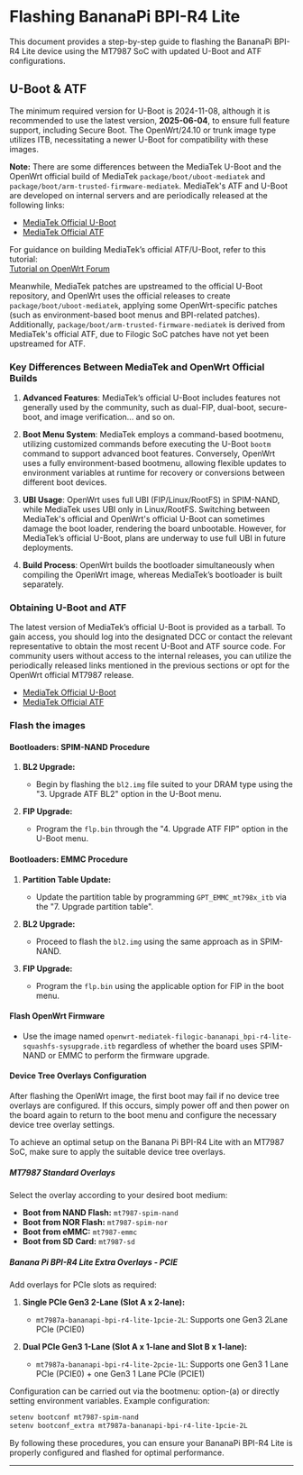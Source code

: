 Flashing BananaPi BPI-R4 Lite
======================================

This document provides a step-by-step guide to flashing the BananaPi BPI-R4 Lite device using the MT7987 SoC with updated U-Boot and ATF configurations.

U-Boot & ATF
------------

The minimum required version for U-Boot is 2024-11-08, although it is recommended to use the latest version, **2025-06-04**, to ensure full feature support, including Secure Boot. The OpenWrt/24.10 or trunk image type utilizes ITB, necessitating a newer U-Boot for compatibility with these images.

**Note:** There are some differences between the MediaTek U-Boot and the OpenWrt official build of MediaTek `package/boot/uboot-mediatek` and `package/boot/arm-trusted-firmware-mediatek`. MediaTek's ATF and U-Boot are developed on internal servers and are periodically released at the following links:

*   [MediaTek Official U-Boot](https://github.com/mtk-openwrt/u-boot)
*   [MediaTek Official ATF](https://github.com/mtk-openwrt/arm-trusted-firmware)

For guidance on building MediaTek’s official ATF/U-Boot, refer to this tutorial:  
[Tutorial on OpenWrt Forum](https://forum.openwrt.org/t/tutorial-build-customize-and-use-mediatek-open-source-u-boot-and-atf/134897)

Meanwhile, MediaTek patches are upstreamed to the official U-Boot repository, and OpenWrt uses the official releases to create `package/boot/uboot-mediatek`, applying some OpenWrt-specific patches (such as environment-based boot menus and BPI-related patches). Additionally, `package/boot/arm-trusted-firmware-mediatek` is derived from MediaTek's official ATF, due to Filogic SoC patches have not yet been upstreamed for ATF.

### Key Differences Between MediaTek and OpenWrt Official Builds

1.  **Advanced Features**: MediaTek’s official U-Boot includes features not generally used by the community, such as dual-FIP, dual-boot, secure-boot, and image verification... and so on.

2.  **Boot Menu System**: MediaTek employs a command-based bootmenu, utilizing customized commands before executing the U-Boot `bootm` command to support advanced boot features. Conversely, OpenWrt uses a fully environment-based bootmenu, allowing flexible updates to environment variables at runtime for recovery or conversions between different boot devices.

3.  **UBI Usage**: OpenWrt uses full UBI (FIP/Linux/RootFS) in SPIM-NAND, while MediaTek uses UBI only in Linux/RootFS. Switching between MediaTek's official and OpenWrt's official U-Boot can sometimes damage the boot loader, rendering the board unbootable. However, for MediaTek’s official U-Boot, plans are underway to use full UBI in future deployments.

4.  **Build Process**: OpenWrt builds the bootloader simultaneously when compiling the OpenWrt image, whereas MediaTek’s bootloader is built separately.


### Obtaining U-Boot and ATF

The latest version of MediaTek’s official U-Boot is provided as a tarball. To gain access, you should log into the designated DCC or contact the relevant representative to obtain the most recent U-Boot and ATF source code. For community users without access to the internal releases, you can utilize the periodically released links mentioned in the previous sections or opt for the OpenWrt official MT7987 release.

*   [MediaTek Official U-Boot](https://github.com/mtk-openwrt/u-boot)
*   [MediaTek Official ATF](https://github.com/mtk-openwrt/arm-trusted-firmware)

### Flash the images

#### Bootloaders: SPIM-NAND Procedure

1.  **BL2 Upgrade:**

    *   Begin by flashing the `bl2.img` file suited to your DRAM type using the "3. Upgrade ATF BL2" option in the U-Boot menu.
2.  **FIP Upgrade:**

    *   Program the `flp.bin` through the "4. Upgrade ATF FIP" option in the U-Boot menu.

#### Bootloaders: EMMC Procedure

1.  **Partition Table Update:**
    
    *   Update the partition table by programming `GPT_EMMC_mt798x_itb` via the "7. Upgrade partition table".
2.  **BL2 Upgrade:**

    *   Proceed to flash the `bl2.img` using the same approach as in SPIM-NAND.
3.  **FIP Upgrade:**

    *   Program the `flp.bin` using the applicable option for FIP in the boot menu.

#### Flash OpenWrt Firmware

*   Use the image named `openwrt-mediatek-filogic-bananapi_bpi-r4-lite-squashfs-sysupgrade.itb` regardless of whether the board uses SPIM-NAND or EMMC to perform the firmware upgrade.

#### Device Tree Overlays Configuration
After flashing the OpenWrt image, the first boot may fail if no device tree overlays are configured. If this occurs, simply power off and then power on the board again to return to the boot menu and configure the necessary device tree overlay settings.

To achieve an optimal setup on the Banana Pi BPI-R4 Lite with an MT7987 SoC, make sure to apply the suitable device tree overlays.

##### MT7987 Standard Overlays

Select the overlay according to your desired boot medium:

*   **Boot from NAND Flash:** `mt7987-spim-nand`
*   **Boot from NOR Flash:** `mt7987-spim-nor`
*   **Boot from eMMC:** `mt7987-emmc`
*   **Boot from SD Card:** `mt7987-sd`

##### Banana Pi BPI-R4 Lite Extra Overlays - PCIE

Add overlays for PCIe slots as required:

1.  **Single PCIe Gen3 2-Lane (Slot A x 2-lane):**

    *   `mt7987a-bananapi-bpi-r4-lite-1pcie-2L`: Supports one Gen3 2Lane PCIe (PCIE0)
2.  **Dual PCIe Gen3 1-Lane (Slot A x 1-lane and Slot B x 1-lane):**

    *   `mt7987a-bananapi-bpi-r4-lite-2pcie-1L`: Supports one Gen3 1 Lane PCIe (PCIE0) + one Gen3 1 Lane PCIe (PCIE1)

Configuration can be carried out via the bootmenu: option-(a) or directly setting environment variables.
Example configuration:

```bash
setenv bootconf mt7987-spim-nand
setenv bootconf_extra mt7987a-bananapi-bpi-r4-lite-1pcie-2L
```

By following these procedures, you can ensure your BananaPi BPI-R4 Lite is properly configured and flashed for optimal performance.

* * *
